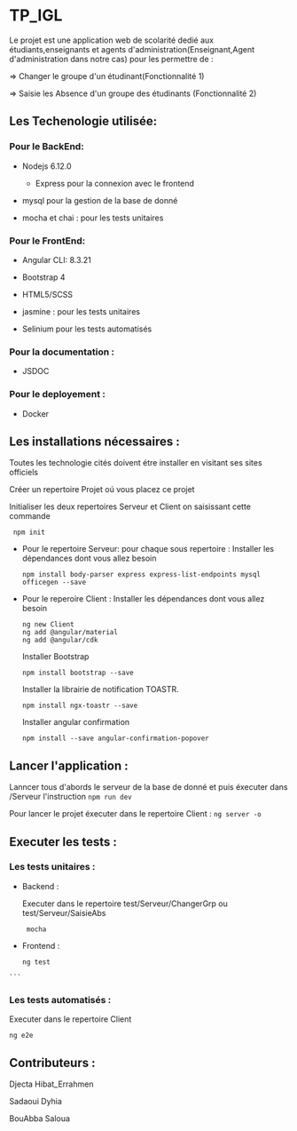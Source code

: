 # TP_IGL
  Le projet est une application web de scolarité dedié aux étudiants,enseignants et agents d'administration(Enseignant,Agent d'administration dans notre cas) pour les permettre de :

  => Changer le groupe d'un étudinant(Fonctionnalité 1)

  => Saisie les Absence d'un groupe des étudinants (Fonctionnalité 2)


## Les Techenologie utilisée:

### Pour le BackEnd:

- Nodejs 6.12.0

    - Express pour la connexion avec le frontend

- mysql pour la gestion de la base de donné

- mocha et chai : pour les tests unitaires

### Pour le FrontEnd:
- Angular CLI: 8.3.21

- Bootstrap 4

- HTML5/SCSS

- jasmine : pour les tests unitaires

- Selinium pour les tests automatisés

### Pour la documentation : 

- JSDOC

### Pour le deployement :

- Docker

## Les installations nécessaires :

  Toutes les technologie cités  doivent étre installer en visitant ses sites officiels

  Créer un repertoire Projet oú vous placez ce projet

  Initialiser les deux repertoires Serveur et Client on saisissant cette commande

   ```
    npm init
   ```


- Pour le repertoire Serveur:
  pour chaque sous repertoire :
    Installer les dépendances dont vous allez besoin 
    ```
    npm install body-parser express express-list-endpoints mysql officegen --save
    ```
 - Pour le reperoire Client :
   Installer les dépendances dont vous allez besoin 
    ```
    ng new Client
    ng add @angular/material
    ng add @angular/cdk
    ```
    Installer Bootstrap 
     ```
   npm install bootstrap --save
    ```
    Installer la librairie de notification TOASTR.
     ```
   npm install ngx-toastr --save
    ```
     Installer angular confirmation
     ```
     npm install --save angular-confirmation-popover
    ```
    
## Lancer l'application :

   Lanncer tous d'abords le serveur de la base de donné et puis éxecuter dans /Serveur l'instruction
    ```
     npm run dev
    ```
   
   Pour lancer le projet éxecuter dans le repertoire Client : 
    ```
     ng server -o
    ```

## Executer les tests :

 ### Les tests unitaires :
 
   - Backend :
 
     Executer dans le repertoire test/Serveur/ChangerGrp ou  test/Serveur/SaisieAbs 

     ```
      mocha 
     ```
   - Frontend :
   
     ```
     ng test 
    ```
 ### Les tests automatisés : 

  Executer dans le repertoire Client
   ```
   ng e2e 
   ```

## Contributeurs :

  Djecta Hibat_Errahmen
  
  Sadaoui Dyhia
  
  BouAbba Saloua
  

